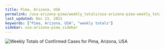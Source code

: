 ```yaml
---
title: Pima, Arizona, USA
permalink: /usa-arizona-pima/weekly_totals/usa-arizona-pima-weekly_totals.html
last_updated: Dec 23, 2021
keywords: ["Pima, Arizona, USA", "weekly totals"]
sidebar: usa-arizona-pima_sidebar
---
```


![Weekly Totals of Confirmed Cases for Pima, Arizona, USA](/covid_tracker/images/graphs/usa-arizona-pima-weekly_totals_graph.png)
